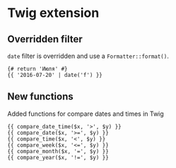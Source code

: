 Twig extension
==============

## Overridden filter

`date` filter is overridden and use a `Formatter::format()`.

```twig
{# return 'Июля' #}
{{ '2016-07-20' | date('f') }}
```

## New functions

Added functions for compare dates and times in Twig

```twig
{{ compare_date_time($x, '>', $y) }}
{{ compare_date($x, '>=', $y) }}
{{ compare_time($x, '<', $y) }}
{{ compare_week($x, '<=', $y) }}
{{ compare_month($x, '=', $y) }}
{{ compare_year($x, '!=', $y) }}
```
